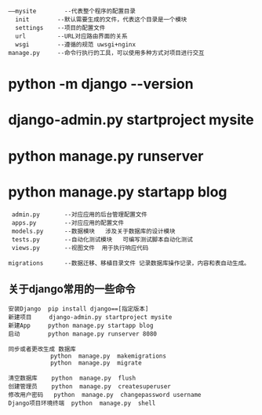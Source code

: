 ```(lua)
——mysite        --代表整个程序的配置目录
  init        --默认需要生成的文件，代表这个目录是一个模块
  settings    --项目的配置文件
  url         --URL对应路由界面的关系
  wsgi        --遵循的规范 uwsgi+nginx
manage.py     --命令行执行的工具，可以使用多种方式对项目进行交互

```

# python -m django --version

# django-admin.py startproject mysite

# python manage.py runserver

# python manage.py startapp blog

```(lua)
 admin.py       --对应应用的后台管理配置文件
 apps.py        --对应应用的配置文件
 models.py      --数据模块   涉及关于数据库的设计模块
 tests.py       --自动化测试模块   可编写测试脚本自动化测试
 views.py       --视图文件  用于执行响应代码

migrations      --数据迁移、移植目录文件 记录数据库操作记录，内容和表自动生成。

```

## 关于django常用的一些命令
```(lua)
安装Django  pip install django==[指定版本]
新建项目     django-admin.py startproject mysite
新建App     python manage.py startapp blog
启动        python manage.py runserver 8080

同步或者更改生成 数据库
            python  manage.py  makemigrations
            python  manage.py  migrate

清空数据库    python  manage.py  flush
创建管理员    python  manage.py  createsuperuser
修改用户密码   python  manage.py  changepassword username
Django项目环境终端  python  manage.py  shell

```